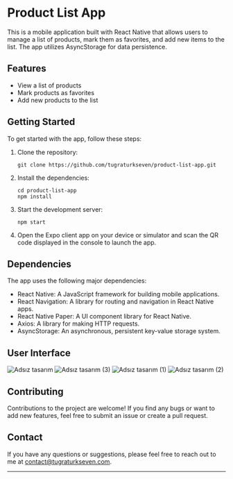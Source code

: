 # Product List App

This is a mobile application built with React Native that allows users to manage a list of products, mark them as favorites, and add new items to the list. The app utilizes AsyncStorage for data persistence.

## Features

- View a list of products
- Mark products as favorites
- Add new products to the list

## Getting Started

To get started with the app, follow these steps:

1. Clone the repository:

   ```
   git clone https://github.com/tugraturkseven/product-list-app.git
   ```

2. Install the dependencies:

   ```
   cd product-list-app
   npm install
   ```

3. Start the development server:

   ```
   npm start
   ```

4. Open the Expo client app on your device or simulator and scan the QR code displayed in the console to launch the app.

## Dependencies

The app uses the following major dependencies:

- React Native: A JavaScript framework for building mobile applications.
- React Navigation: A library for routing and navigation in React Native apps.
- React Native Paper: A UI component library for React Native.
- Axios: A library for making HTTP requests.
- AsyncStorage: An asynchronous, persistent key-value storage system.

## User Interface
![Adsız tasarım](https://github.com/tugraturkseven/product-list-app/assets/28603785/0fc23bda-7eb8-454a-9d3a-596adbb7e336)
![Adsız tasarım (3)](https://github.com/tugraturkseven/product-list-app/assets/28603785/7c021ca0-be87-46a7-b263-f0c899cdcab9)
![Adsız tasarım (1)](https://github.com/tugraturkseven/product-list-app/assets/28603785/8aee392a-1fb9-4ca7-9cd0-c51d6075a548)
![Adsız tasarım (2)](https://github.com/tugraturkseven/product-list-app/assets/28603785/a3129805-dc79-4162-bf9c-e2444da9043c)


## Contributing

Contributions to the project are welcome! If you find any bugs or want to add new features, feel free to submit an issue or create a pull request.

## Contact

If you have any questions or suggestions, please feel free to reach out to me at [contact@tugraturkseven.com](mailto:contact@tugraturkseven.com).

---
